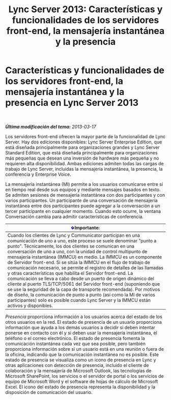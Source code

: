 ﻿---
title: 'Lync Server 2013: Características y funcionalidades de los servidores front-end, la mensajería instantánea y la presencia'
TOCTitle: Características y funcionalidades de los servidores front-end, la mensajería instantánea y la presencia
ms:assetid: 05b29536-dcd7-49b5-934a-2ebf20ddc45c
ms:mtpsurl: https://technet.microsoft.com/es-es/library/Gg398109(v=OCS.15)
ms:contentKeyID: 48274305
ms.date: 01/07/2017
mtps_version: v=OCS.15
ms.translationtype: HT
---

# Características y funcionalidades de los servidores front-end, la mensajería instantánea y la presencia en Lync Server 2013

 

_**Última modificación del tema:** 2013-03-17_

Los servidores front-end ofrecen la mayor parte de la funcionalidad de Lync Server. Hay dos ediciones disponibles: Lync Server Enterprise Edition, que está diseñada principalmente para organizaciones grandes y Lync Server Standard Edition, que está diseñada principalmente para organizaciones más pequeñas que desean una inversión de hardware más pequeña y no requieren alta disponibilidad. Ambas ediciones admiten todas las cargas de trabajo de Lync Server, incluidas la mensajería instantánea, la presencia, la conferencia y Enterprise Voice.

La mensajería instantánea (MI) permite a los usuarios comunicarse entre sí en tiempo real desde sus equipos y mediante mensajes basados en texto. Se admiten sesiones de mensajería instantánea con dos participantes y con varios participantes. Un participante de una conversación de mensajería instantánea entre dos participantes puede agregar a la conversación a un tercer participante en cualquier momento. Cuando esto ocurre, la ventana Conversación cambia para admitir características de conferencia.

<table>
<thead>
<tr class="header">
<th><img src="images/Gg425917.important(OCS.15).gif" title="important" alt="important" />Importante:</th>
</tr>
</thead>
<tbody>
<tr class="odd">
<td>Cuando los clientes de Lync y Communicator participan en una comunicación de uno a uno, este proceso se suele denominar “punto a punto”. Técnicamente, los dos clientes se comunican en una conversación de uno a uno, con la unidad de control multipunto de mensajería instantánea (IMMCU) en medio. La IMMCU es un componente de Servidor front-end. Si se sitúa la IMMCU en el flujo de trabajo de comunicación necesario, se permite el registro de detalles de las llamadas y otras características que habilita el Servidor front-end. La comunicación se lleva a cabo desde un puerto de origen dinámico del cliente al puerto TLS/TCP/5061 del Servidor front-end (suponiendo que se use la seguridad de la capa de transporte recomendada). Por motivos de diseño, la comunicación de punto a punto (así como la MI de varios participantes) solo es posible cuando Lync Server y la IMMCU están activos y disponibles.</td>
</tr>
</tbody>
</table>


*Presencia* proporciona información a los usuarios acerca del estado de los otros usuarios en la red. El estado de presencia de un usuario proporciona información que ayuda a los demás usuarios a decidir si deben intentar ponerse en contacto con él y si deben usar la mensajería instantánea, el teléfono o el correo electrónico. El estado de presencia fomenta la comunicación instantánea cada vez que sea posible, pero también proporciona información sobre si un usuario está en una reunión o fuera de la oficina, indicando que la comunicación instantánea no es posible. Este estado de presencia se visualiza como un icono de presencia en Lync y otras aplicaciones con detección de presencia, incluido el cliente de colaboración y la mensajería de Microsoft Outlook, las tecnologías de Microsoft SharePoint, los servicios o el servidor de portal o los servicios de equipo de Microsoft Word y el software de hojas de cálculo de Microsoft Excel. El icono del estado de presencia representa la disponibilidad y la disposición de comunicación del usuario.

